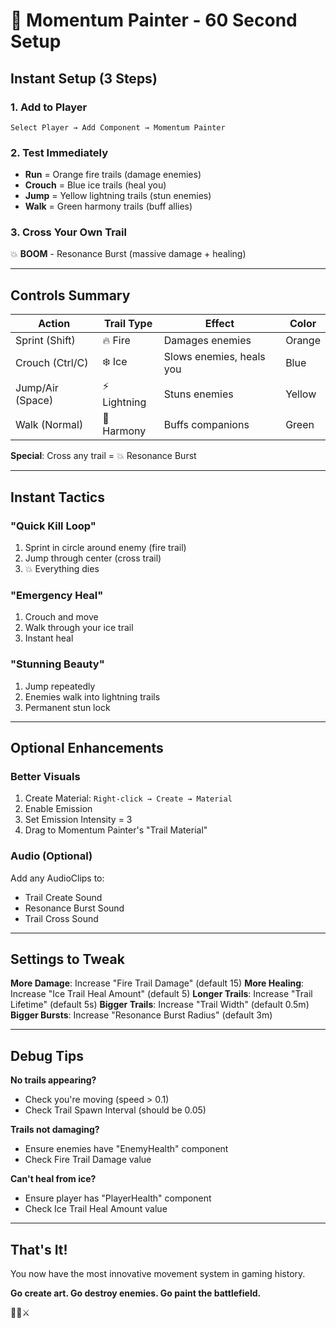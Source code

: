 # 🚀 Momentum Painter - 60 Second Setup

## Instant Setup (3 Steps)

### 1. Add to Player
```
Select Player → Add Component → Momentum Painter
```

### 2. Test Immediately
- **Run** = Orange fire trails (damage enemies)
- **Crouch** = Blue ice trails (heal you)
- **Jump** = Yellow lightning trails (stun enemies)
- **Walk** = Green harmony trails (buff allies)

### 3. Cross Your Own Trail
💥 **BOOM** - Resonance Burst (massive damage + healing)

---

## Controls Summary

| Action | Trail Type | Effect | Color |
|--------|-----------|---------|-------|
| Sprint (Shift) | 🔥 Fire | Damages enemies | Orange |
| Crouch (Ctrl/C) | ❄️ Ice | Slows enemies, heals you | Blue |
| Jump/Air (Space) | ⚡ Lightning | Stuns enemies | Yellow |
| Walk (Normal) | 🌿 Harmony | Buffs companions | Green |

**Special**: Cross any trail = 💥 Resonance Burst

---

## Instant Tactics

### "Quick Kill Loop"
1. Sprint in circle around enemy (fire trail)
2. Jump through center (cross trail)
3. 💥 Everything dies

### "Emergency Heal"
1. Crouch and move
2. Walk through your ice trail
3. Instant heal

### "Stunning Beauty"  
1. Jump repeatedly
2. Enemies walk into lightning trails
3. Permanent stun lock

---

## Optional Enhancements

### Better Visuals
1. Create Material: `Right-click → Create → Material`
2. Enable Emission
3. Set Emission Intensity = 3
4. Drag to Momentum Painter's "Trail Material"

### Audio (Optional)
Add any AudioClips to:
- Trail Create Sound
- Resonance Burst Sound  
- Trail Cross Sound

---

## Settings to Tweak

**More Damage**: Increase "Fire Trail Damage" (default 15)
**More Healing**: Increase "Ice Trail Heal Amount" (default 5)
**Longer Trails**: Increase "Trail Lifetime" (default 5s)
**Bigger Trails**: Increase "Trail Width" (default 0.5m)
**Bigger Bursts**: Increase "Resonance Burst Radius" (default 3m)

---

## Debug Tips

**No trails appearing?**
- Check you're moving (speed > 0.1)
- Check Trail Spawn Interval (should be 0.05)

**Trails not damaging?**
- Ensure enemies have "EnemyHealth" component
- Check Fire Trail Damage value

**Can't heal from ice?**
- Ensure player has "PlayerHealth" component  
- Check Ice Trail Heal Amount value

---

## That's It!

You now have the most innovative movement system in gaming history.

**Go create art. Go destroy enemies. Go paint the battlefield.**

🎨💥⚔️
